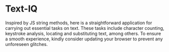 # Text-IQ
Inspired by JS string methods, here is a straightforward application for carrying out essential tasks on text. These tasks include character counting, keystroke analysis, locating and substituting text, among others. To ensure a smooth experience, kindly consider updating your browser to prevent any unforeseen glitches.
